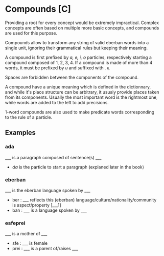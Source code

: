 # Compounds [C]

Providing a root for every concept would be extremely impractical.
Complex concepts are often based on multiple more basic concepts, and compounds
are used for this purpose.

Compounds allow to transform any string of valid eberban words into a single
unit, ignoring their grammatical rules but keeping their meaning.

A compound is first prefixed by *a, e, i, o* particles, respectively
starting a compound composed of 1, 2, 3, 4. If a compound is made of more than
4 words, it must be prefixed by *u* and suffixed with `.u`.

Spaces are forbidden between the components of the compound.

A compound have a unique meaning which is defined in the dictionnary, and
while it's place structure can be arbitrary, it usualy provide places taken
from its components. Usually the most important word is the rightmost one,
while words are added to the left to add precisions.

1-word compounds are also used to make predicate words corresponding to the
rule of a particle.

## Examples

### ada
___ is a paragraph composed of sentence(s) ___

- *da* is the particle to start a paragraph (explaned later in the book)

### eberban
___ is the eberban language spoken by ___

- ber : ___ reflects this (eberban) language/culture/nationality/community is aspect/property [___1]
- ban : ___ is a language spoken by ___

### esfeprei
___ is a mother of ___

- sfe : ___ is female
- prei : ___ is a parent of/raises ___
    